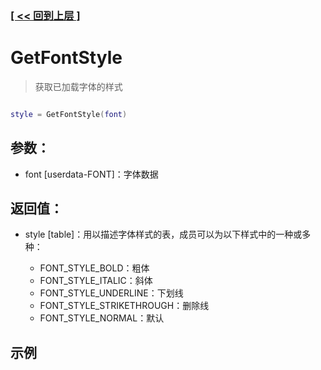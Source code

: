 ### [[ << 回到上层 ]](index.md)

# GetFontStyle

> 获取已加载字体的样式

```lua

style = GetFontStyle(font)

```

## 参数：

+ font [userdata-FONT]：字体数据

## 返回值：

+ style [table]：用以描述字体样式的表，成员可以为以下样式中的一种或多种：

    + FONT_STYLE_BOLD：粗体
    + FONT_STYLE_ITALIC：斜体
    + FONT_STYLE_UNDERLINE：下划线
    + FONT_STYLE_STRIKETHROUGH：删除线
    + FONT_STYLE_NORMAL：默认

## 示例

```lua

```